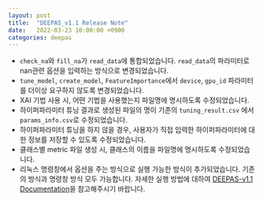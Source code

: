 ```yaml
---
layout: post
title:  "DEEPAS_v1.1 Release Note"
date:   2022-03-23 10:00:00 +0900
categories: deepas
---
```


<meta charset="utf-8">

- `check_na`와 `fill_na`가 `read_data`에 통합되었습니다. `read_data`의 파라미터로 nan관련 옵션을 입력하는 방식으로 변경되었습니다.
- `tune_model`, `create_model`, `FeatureImportance`에서 `device`, `gpu_id` 파라미터를 더이상 요구하지 않도록 변경되었습니다.
- XAI 기법 사용 시, 어떤 기법을 사용했는지 파일명에 명시하도록 수정되었습니다.
- 하이퍼파라미터 튜닝 결과로 생성된 파일의 명이 기존의 `tuning_result.csv` 에서 `params_info.csv`로 수정되었습니다.
- 하이퍼파라미터 튜닝을 하지 않을 경우, 사용자가 직접 입력한 하이퍼파라미터에 대한 정보를 저장할 수 있도록 수정되었습니다.
- 클래스별 metric 파일 생성 시, 클래스의 이름을 파일명에 명시하도록 수정되었습니다.
- 리눅스 명령창에서 옵션을 주는 방식으로 실행 가능한 방식이 추가되었습니다. 기존의 방식과 명령창 방식 모두 가능합니다. 자세한 실행 방법에 대하여 [DEEPAS-v1.1 Documentation]을 참고해주시기 바랍니다.

[DEEPAS-v1.1 Documentation]: https://basgenbio.github.io/deepas/2022/03/23/DEEPAS-v1.1-manual.html#execution_in_Terminal 